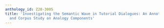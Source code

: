 ```yaml
---
anthology_id: Z20-3005
title: 'Investigating the Semantic Wave in Tutorial Dialogues: An Annotation Scheme
  and Corpus Study on Analogy Components'
---
```

